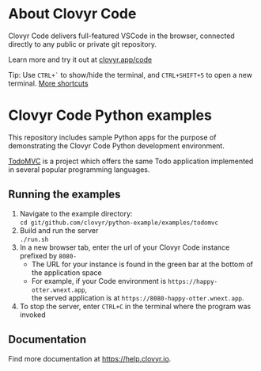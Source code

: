 # About Clovyr Code

Clovyr Code delivers full-featured VSCode in the browser, connected directly to 
any public or private git repository. 

Learn more and try it out at [clovyr.app/code](https://clovyr.app/code)

Tip: Use `` CTRL+` `` to show/hide the terminal, and `CTRL+SHIFT+5` to open a new 
terminal. [More shortcuts](https://help.clovyr.io/code/keyboard-shortcuts)

# Clovyr Code Python examples

This repository includes sample Python apps for the
purpose of demonstrating the Clovyr Code Python development environment.

[TodoMVC](http://todomvc.com/) is a project which offers the same Todo application 
implemented in several popular programming languages.

## Running the examples

1. Navigate to the example directory:  
`cd git/github.com/clovyr/python-example/examples/todomvc`
1. Build and run the server<br>
`./run.sh`
1. In a new browser tab, enter the url of your Clovyr Code instance
prefixed by `8080-`
   * The URL for your instance is found in the green bar at the bottom of 
   the application space
   * For example, if your Code environment is `https://happy-otter.wnext.app`,  
   the served application is at `https://8080-happy-otter.wnext.app`. 
1. To stop the server, enter `CTRL+C` in the terminal where the program was
invoked

## Documentation
Find more documentation at https://help.clovyr.io.
